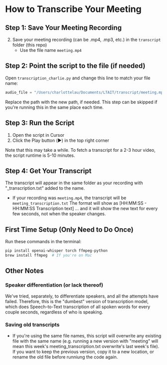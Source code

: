 # How to Transcribe Your Meeting

## Step 1: Save Your Meeting Recording
2. Save your meeting recording (can be .mp4, .mp3, etc.) in the `transcript` folder (this repo)
   - Use the file name `meeting.mp4` 

## Step 2: Point the script to the file (if needed)
Open `transcription_charlie.py` and change this line to match your file name:
```python
audio_file = "/Users/charlottelau/Documents/LTAIT/transcript/meeting.mp4"
```
Replace the path with the new path, if needed. This step can be skipped if you're running this in the same place each time. 

## Step 3: Run the Script
1. Open the script in Cursor
2. Click the Play button (▶️) in the top right corner

Note that this may take a while. To fetch a transcript for a 2-3 hour video, the script runtime is 5-10 minutes. 

## Step 4: Get Your Transcript
The transcript will appear in the same folder as your recording with "_transcription.txt" added to the name.
- If your recording was `meeting.mp4`, the transcript will be `meeting_transcription.txt`
The format will show as 
[HH:MM:SS - HH:MM:SS Transcription text]
... and it will show the new text for every few seconds, not when the speaker changes.

## First Time Setup (Only Need to Do Once)
Run these commands in the terminal:
```bash
pip install openai-whisper torch ffmpeg-python
brew install ffmpeg  # If you're on Mac
``` 

## Other Notes

### Speaker differentiation (or lack thereof)
We've tried, separately, to differentiate speakers, and all the attempts have failed. 
Therefore, this is the "dumbest" version of transcription model, which does Speech-to-Text transcription of all spoken words for every couple seconds, regardless of who is speaking. 

### Saving old transcripts
- If you're using the same file names, this script will overwrite any existing file with the same name (e.g. running a new version with "meeting" will mean this week's meeting_transcription.txt overwrite's last week's file). If you want to keep the previous version, copy it to a new location, or rename the old file before runniung the code again. 